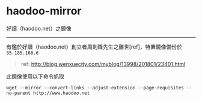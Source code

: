 # haodoo-mirror
好讀（haodoo.net）之鏡像

---

有鑑於好讀（haodoo.net）創立者周劍鋒先生之離世[ref]，特置鏡像備份於 `35.185.168.6`
> ref: http://blog.wenxuecity.com/myblog/13998/201801/23401.html

此鏡像使用以下命令抓取

```
wget --mirror --convert-links --adjust-extension --page-requisites --no-parent http://www.haodoo.net
```
